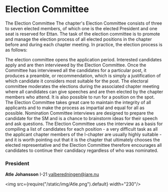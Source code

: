 # Election Committee

The Election Committee
The chapter's Election Committee consists of three to seven elected members, of which one is the elected President and one seat is reserved for Ettan. The task of the election committee is to promote and manage the election process of all elected positions in the chapter before and during each chapter meeting. In practice, the election process is as follows:

The election committee opens the application period.
Interested candidates apply and are then interviewed by the Election Committee.
Once the Committee has interviewed all the candidates for a particular post, it produces a preamble, or recommendation, which is simply a justification of which candidate it considers most suitable for the post.
The electoral committee moderates the elections during the associated chapter meeting where all candidates can give speeches and are then elected by the chapter members who attend. It is also possible to run for a position on the spot.
The Election Committee takes great care to maintain the integrity of all applicants and to make the process as impartial and equal for all as possible. Nomination Committee interviews are designed to prepare the candidate for the SM and is a chance to brainstorm ideas for their speech and ask questions. The Election Committee uses the interview as a basis for compiling a list of candidates for each position - a very difficult task as all the applicant chapter members of the I-chapter are usually highly suitable - and it is worth pointing out that it is the chapter that ultimately chooses the elected representative and the Election Committee therefore encourages all candidates to continue their candidacy regardless of who was nominated.

### President

__Atle Johansson__ I-21 valberedningen@iare.nu

<img src={require("/static/img/Atle.png").default} width="230"/>